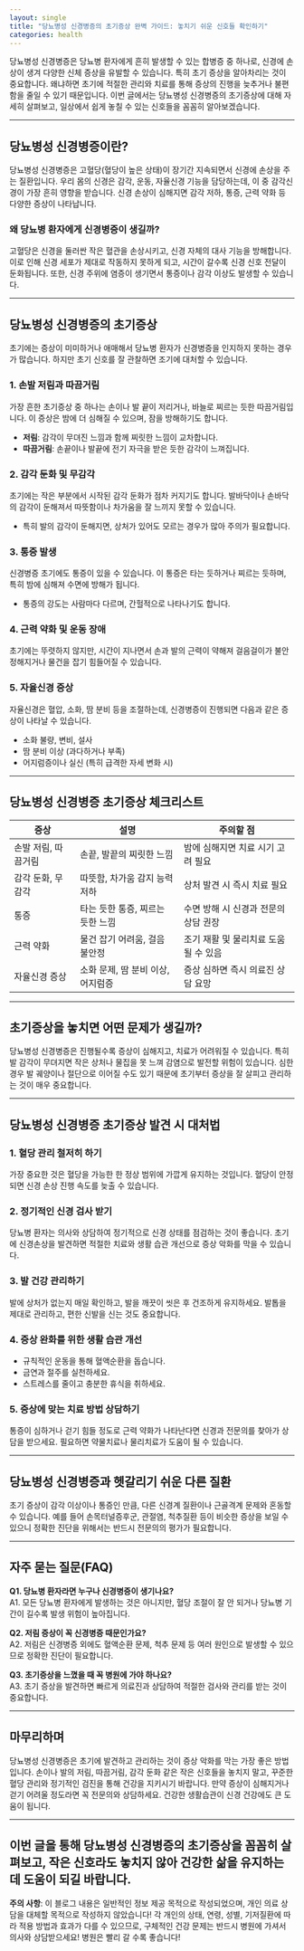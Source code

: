 ```yaml
---
layout: single
title: "당뇨병성 신경병증의 초기증상 완벽 가이드: 놓치기 쉬운 신호들 확인하기"
categories: health
---
```

당뇨병성 신경병증은 당뇨병 환자에게 흔히 발생할 수 있는 합병증 중 하나로, 신경에 손상이 생겨 다양한 신체 증상을 유발할 수 있습니다. 특히 초기 증상을 알아차리는 것이 중요합니다. 왜냐하면 초기에 적절한 관리와 치료를 통해 증상의 진행을 늦추거나 불편함을 줄일 수 있기 때문입니다. 이번 글에서는 당뇨병성 신경병증의 초기증상에 대해 자세히 살펴보고, 일상에서 쉽게 놓칠 수 있는 신호들을 꼼꼼히 알아보겠습니다.

---

## 당뇨병성 신경병증이란?

당뇨병성 신경병증은 고혈당(혈당이 높은 상태)이 장기간 지속되면서 신경에 손상을 주는 질환입니다. 우리 몸의 신경은 감각, 운동, 자율신경 기능을 담당하는데, 이 중 감각신경이 가장 흔히 영향을 받습니다. 신경 손상이 심해지면 감각 저하, 통증, 근력 약화 등 다양한 증상이 나타납니다.

### 왜 당뇨병 환자에게 신경병증이 생길까?

고혈당은 신경을 둘러싼 작은 혈관을 손상시키고, 신경 자체의 대사 기능을 방해합니다. 이로 인해 신경 세포가 제대로 작동하지 못하게 되고, 시간이 갈수록 신경 신호 전달이 둔화됩니다. 또한, 신경 주위에 염증이 생기면서 통증이나 감각 이상도 발생할 수 있습니다.

---

## 당뇨병성 신경병증의 초기증상

초기에는 증상이 미미하거나 애매해서 당뇨병 환자가 신경병증을 인지하지 못하는 경우가 많습니다. 하지만 초기 신호를 잘 관찰하면 조기에 대처할 수 있습니다.

### 1. 손발 저림과 따끔거림

가장 흔한 초기증상 중 하나는 손이나 발 끝이 저리거나, 바늘로 찌르는 듯한 따끔거림입니다. 이 증상은 밤에 더 심해질 수 있으며, 잠을 방해하기도 합니다.

- **저림**: 감각이 무뎌진 느낌과 함께 찌릿한 느낌이 교차합니다.
- **따끔거림**: 손끝이나 발끝에 전기 자극을 받은 듯한 감각이 느껴집니다.

### 2. 감각 둔화 및 무감각

초기에는 작은 부분에서 시작된 감각 둔화가 점차 커지기도 합니다. 발바닥이나 손바닥의 감각이 둔해져서 따뜻함이나 차가움을 잘 느끼지 못할 수 있습니다.

- 특히 발의 감각이 둔해지면, 상처가 있어도 모르는 경우가 많아 주의가 필요합니다.

### 3. 통증 발생

신경병증 초기에도 통증이 있을 수 있습니다. 이 통증은 타는 듯하거나 찌르는 듯하며, 특히 밤에 심해져 수면에 방해가 됩니다.

- 통증의 강도는 사람마다 다르며, 간헐적으로 나타나기도 합니다.

### 4. 근력 약화 및 운동 장애

초기에는 뚜렷하지 않지만, 시간이 지나면서 손과 발의 근력이 약해져 걸음걸이가 불안정해지거나 물건을 잡기 힘들어질 수 있습니다.

### 5. 자율신경 증상

자율신경은 혈압, 소화, 땀 분비 등을 조절하는데, 신경병증이 진행되면 다음과 같은 증상이 나타날 수 있습니다.

- 소화 불량, 변비, 설사
- 땀 분비 이상 (과다하거나 부족)
- 어지럼증이나 실신 (특히 급격한 자세 변화 시)

---

## 당뇨병성 신경병증 초기증상 체크리스트

| 증상                   | 설명                                   | 주의할 점                            |
|------------------------|--------------------------------------|------------------------------------|
| 손발 저림, 따끔거림    | 손끝, 발끝의 찌릿한 느낌             | 밤에 심해지면 치료 시기 고려 필요   |
| 감각 둔화, 무감각      | 따뜻함, 차가움 감지 능력 저하        | 상처 발견 시 즉시 치료 필요         |
| 통증                   | 타는 듯한 통증, 찌르는 듯한 느낌     | 수면 방해 시 신경과 전문의 상담 권장|
| 근력 약화              | 물건 잡기 어려움, 걸음 불안정         | 조기 재활 및 물리치료 도움 될 수 있음|
| 자율신경 증상          | 소화 문제, 땀 분비 이상, 어지럼증    | 증상 심하면 즉시 의료진 상담 요망   |

---

## 초기증상을 놓치면 어떤 문제가 생길까?

당뇨병성 신경병증은 진행될수록 증상이 심해지고, 치료가 어려워질 수 있습니다. 특히 발 감각이 무뎌지면 작은 상처나 물집을 못 느껴 감염으로 발전할 위험이 있습니다. 심한 경우 발 궤양이나 절단으로 이어질 수도 있기 때문에 초기부터 증상을 잘 살피고 관리하는 것이 매우 중요합니다.

---

## 당뇨병성 신경병증 초기증상 발견 시 대처법

### 1. 혈당 관리 철저히 하기

가장 중요한 것은 혈당을 가능한 한 정상 범위에 가깝게 유지하는 것입니다. 혈당이 안정되면 신경 손상 진행 속도를 늦출 수 있습니다.

### 2. 정기적인 신경 검사 받기

당뇨병 환자는 의사와 상담하여 정기적으로 신경 상태를 점검하는 것이 좋습니다. 초기에 신경손상을 발견하면 적절한 치료와 생활 습관 개선으로 증상 악화를 막을 수 있습니다.

### 3. 발 건강 관리하기

발에 상처가 없는지 매일 확인하고, 발을 깨끗이 씻은 후 건조하게 유지하세요. 발톱을 제대로 관리하고, 편한 신발을 신는 것도 중요합니다.

### 4. 증상 완화를 위한 생활 습관 개선

- 규칙적인 운동을 통해 혈액순환을 돕습니다.
- 금연과 절주를 실천하세요.
- 스트레스를 줄이고 충분한 휴식을 취하세요.

### 5. 증상에 맞는 치료 방법 상담하기

통증이 심하거나 걷기 힘들 정도로 근력 약화가 나타난다면 신경과 전문의를 찾아가 상담을 받으세요. 필요하면 약물치료나 물리치료가 도움이 될 수 있습니다.

---

## 당뇨병성 신경병증과 헷갈리기 쉬운 다른 질환

초기 증상이 감각 이상이나 통증인 만큼, 다른 신경계 질환이나 근골격계 문제와 혼동할 수 있습니다. 예를 들어 손목터널증후군, 관절염, 척추질환 등이 비슷한 증상을 보일 수 있으니 정확한 진단을 위해서는 반드시 전문의의 평가가 필요합니다.

---

## 자주 묻는 질문(FAQ)

**Q1. 당뇨병 환자라면 누구나 신경병증이 생기나요?**  
A1. 모든 당뇨병 환자에게 발생하는 것은 아니지만, 혈당 조절이 잘 안 되거나 당뇨병 기간이 길수록 발생 위험이 높아집니다.

**Q2. 저림 증상이 꼭 신경병증 때문인가요?**  
A2. 저림은 신경병증 외에도 혈액순환 문제, 척추 문제 등 여러 원인으로 발생할 수 있으므로 정확한 진단이 필요합니다.

**Q3. 초기증상을 느꼈을 때 꼭 병원에 가야 하나요?**  
A3. 초기 증상을 발견하면 빠르게 의료진과 상담하여 적절한 검사와 관리를 받는 것이 중요합니다.

---

## 마무리하며

당뇨병성 신경병증은 초기에 발견하고 관리하는 것이 증상 악화를 막는 가장 좋은 방법입니다. 손이나 발의 저림, 따끔거림, 감각 둔화 같은 작은 신호들을 놓치지 말고, 꾸준한 혈당 관리와 정기적인 검진을 통해 건강을 지키시기 바랍니다. 만약 증상이 심해지거나 걷기 어려울 정도라면 꼭 전문의와 상담하세요. 건강한 생활습관이 신경 건강에도 큰 도움이 됩니다.

---

이번 글을 통해 당뇨병성 신경병증의 초기증상을 꼼꼼히 살펴보고, 작은 신호라도 놓치지 않아 건강한 삶을 유지하는 데 도움이 되길 바랍니다.
---

**주의 사항**: 이 블로그 내용은 일반적인 정보 제공 목적으로 작성되었으며, 개인 의료 상담을 대체할 목적으로 작성하지 않았습니다! 각 개인의 상태, 연령, 성별, 기저질환에 따라 적용 방법과 효과가 다를 수 있으므로, 구체적인 건강 문제는 반드시 병원에 가셔서 의사와 상담받으세요! 병원은 빨리 갈 수록 좋습니다!
